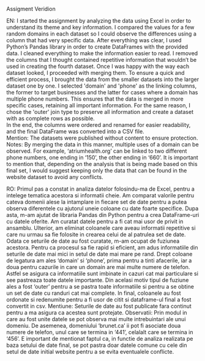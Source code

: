 Assigment Veridion

EN:
	I started the assignment by analyzing the data using Excel in order to understand its theme and key information. I compared the values for a   few random domains in each dataset so I could observe the differences using a column that had very specific data.
	After everything was clear, I used Python’s Pandas library in order to create DataFrames with the provided data. I cleaned everything to make the information easier to read. I removed the columns that I thought contained repetitive information that wouldn’t be used in creating the fourth dataset.
	Once I was happy with the way each dataset looked, I proceeded with merging them. To ensure a quick and efficient process, I brought the data from the smaller datasets into the larger dataset one by one. I selected 'domain' and 'phone' as the linking columns, the former to target businesses and the latter for cases where a domain has multiple phone numbers. This ensures that the data is merged in more specific cases, retaining all important information. For the same reason, I chose the 'outer' join type to preserve all information and create a dataset with as complete rows as possible.  
    In the end, the columns were ordered and renamed for easier readability, and the final DataFrame was converted into a CSV file.  
Mention: The datasets were published without content to ensure protection.  
Notes: By merging the data in this manner, multiple uses of a domain can be observed. 
	For example, ‘atriumhealth.org’ can be linked to two different phone numbers, one ending in ‘150’, the other ending in ‘660’.
	It is important to mention that, depending on the analysis that is being made based on this final set, I would suggest keeping only the data that can be found in the website dataset to avoid any conflicts. 

RO:
Primul pas a constat in analiza datelor folosindu-ma de Excel, pentru a intelege tematica acestora si informatii cheie. Am comparat valorile pentru cateva domenii alese la intamplare in fiecare set de date pentru a putea observa diferentele cu ajutorul uneie coloane cu date foarte specifice.
	Dupa asta, m-am ajutat de libraria Pandas din Python pentru a crea DataFrame-uri cu datele oferite. Am curatat datele pentru a fi cat mai usor de privit in ansamblu. Ulterior, am eliminat coloanele care aveau informatii repetitive si care nu urmau sa fie folosite in crearea celui de al patrulea set de date.
	Odata ce seturile de date au fost curatate, m-am ocupat de fuziunea acestora. Pentru ca procesul sa fie rapid si eficient, am adus informatiile din seturile de date mai mici in setul de date mai mare pe rand. Drept coloane de legatura am ales ‘domain’ si ‘phone’, prima pentru a tinti afacerile, iar a doua pentru cazurile in care un domain are mai multe numere de telefon. Astfel se asigura ca informatiile sunt imbinate in cazuri cat mai particulare si see pastreaza toate datele importante. Din acelasi motiv tipul de fuziune ales a fost ‘outer’ pentru a se pastra toate informatiile si pentru a se obtine un set de date cu randuri cat mai complete. 
	In final, coloanele au fost ordonate si redenumite pentru a fi usor de citit si dataframe-ul final a fost convertit in csv.
Mentiune: Seturile de date au fost publicate fara continut pentru a ma asigura ca acestea sunt protejate.
Observatii: Prin modul in care au fost unite datele se pot observa mai multe intrebuintari ale unui domeniu.
	De asemenea, domeniului ‘brunet.ca’ ii pot fi asociate doua numere de telefon, unul care se termina in ‘441’, celalalt care se termina in ‘456’.
	E important de mentionat faptul ca, in functie de analiza realizata pe baza setului de date final, se pot pastra doar datele comune cu cele din setul de date initial website pentru a se evita eventualele conflicte.